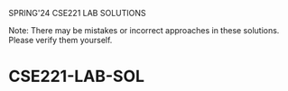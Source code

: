 
SPRING'24 CSE221 LAB SOLUTIONS

Note: There may be mistakes or incorrect approaches in these solutions. Please verify them yourself.

# CSE221-LAB-SOL

